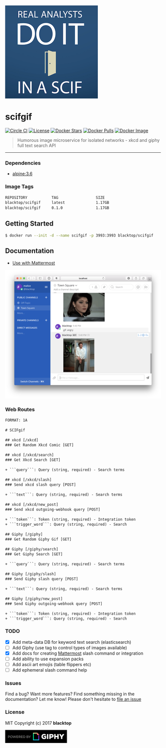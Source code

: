 ![logo](https://raw.githubusercontent.com/blacktop/scifgif/master/docs/logo.png)

scifgif
=======

[![Circle CI](https://circleci.com/gh/blacktop/scifgif.png?style=shield)](https://circleci.com/gh/blacktop/scifgif) [![License](http://img.shields.io/:license-mit-blue.svg)](http://doge.mit-license.org) [![Docker Stars](https://img.shields.io/docker/stars/blacktop/scifgif.svg)](https://store.docker.com/community/images/blacktop/scifgif) [![Docker Pulls](https://img.shields.io/docker/pulls/blacktop/scifgif.svg)](https://store.docker.com/community/images/blacktop/scifgif) [![Docker Image](https://img.shields.io/badge/docker%20image-1.2GB-blue.svg)](https://store.docker.com/community/images/blacktop/scifgif)

> Humorous image microservice for isolated networks - xkcd and giphy full text search API

---

### Dependencies

-	[alpine:3.6](https://hub.docker.com/_/alpine/)

### Image Tags

```bash
REPOSITORY           TAG                 SIZE
blacktop/scifgif     latest              1.17GB
blacktop/scifgif     0.1.0               1.17GB
```

Getting Started
---------------

```bash
$ docker run --init -d --name scifgif -p 3993:3993 blacktop/scifgif
```

Documentation
-------------

-	[Use with Mattermost](https://github.com/blacktop/scifgif/blob/master/docs/mattermost.md)

![mattermost](https://raw.githubusercontent.com/blacktop/scifgif/master/docs/imgs/mattermost.png)

### Web Routes

```apib
FORMAT: 1A

# SCIFgif  

## xkcd [/xkcd]                           
### Get Random Xkcd Comic [GET]

## xkcd [/xkcd/search]                           
### Get Xkcd Search [GET]  

+ ```query```: Query (string, required) - Search terms

## xkcd [/xkcd/slash]                           
### Send xkcd slash query [POST]

+ ```text```: Query (string, required) - Search terms

## xkcd [/xkcd/new_post]                           
### Send xkcd outgoing-webhook query [POST]

+ ```token```: Token (string, required) - Integration token
+ ```trigger_word```: Query (string, required) - Search

## Giphy [/giphy]
### Get Random Giphy Gif [GET]

## Giphy [/giphy/search]                           
### Get Giphy Search [GET]  

+ ```query```: Query (string, required) - Search terms

## Giphy [/giphy/slash]                           
### Send Giphy slash query [POST]

+ ```text```: Query (string, required) - Search terms

## Giphy [/giphy/new_post]                           
### Send Giphy outgoing-webhook query [POST]

+ ```token```: Token (string, required) - Integration token
+ ```trigger_word```: Query (string, required) - Search 
```

### TODO

-	[x] Add meta-data DB for keyword text search (elasticsearch)
-	[ ] Add Giphy (use tag to control types of images available)
-	[x] Add docs for creating [Mattermost](https://github.com/mattermost/platform) slash command or integration
- [ ] Add ability to use expansion packs  
- [ ] Add ascii art emojis (table flippers etc)
- [ ] Add ephemeral slash command help

### Issues

Find a bug? Want more features? Find something missing in the documentation? Let me know! Please don't hesitate to [file an issue](https://github.com/blacktop/scifgif/issues/new)

### License

MIT Copyright (c) 2017 **blacktop**

![giphy](https://raw.githubusercontent.com/blacktop/scifgif/master/docs/PoweredBy_200_Horizontal_Light-Backgrounds_With_Logo.gif)
